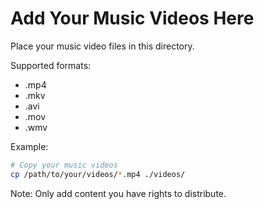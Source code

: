 # Add Your Music Videos Here

Place your music video files in this directory.

Supported formats:
- .mp4
- .mkv
- .avi
- .mov
- .wmv

Example:
```bash
# Copy your music videos
cp /path/to/your/videos/*.mp4 ./videos/
```

Note: Only add content you have rights to distribute.
